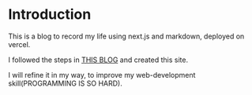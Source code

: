 # Introduction
This is a blog to record my life using next.js and markdown, deployed on vercel.

I followed the steps in [THIS BLOG](https://reffect.co.jp/react/nextjs-markdown-blog#i-12) and created this site.

I will refine it in my way, to improve my web-development skill(PROGRAMMING IS SO HARD).
